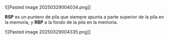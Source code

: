 ![[Pasted image 20250329004034.png]]

**RSP** es un puntero de pila que siempre apunta a parte superior de la pila en la memoria, y **RBP** a la fondo de la pila en la memoria.

![[Pasted image 20250329004335.png]]